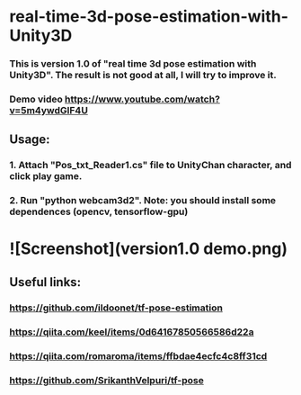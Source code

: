 # real-time-3d-pose-estimation-with-Unity3D

### This is version 1.0 of "real time 3d pose estimation with Unity3D". The result is not good at all, I will try to improve it.
### Demo video https://www.youtube.com/watch?v=5m4ywdGlF4U

## Usage: 
### 1. Attach "Pos_txt_Reader1.cs" file to UnityChan character, and click play game.
### 2. Run "python webcam3d2". Note: you should install some dependences (opencv, tensorflow-gpu)

# ![Screenshot](version1.0 demo.png)

## Useful links:
### https://github.com/ildoonet/tf-pose-estimation
### https://qiita.com/keel/items/0d64167850566586d22a
### https://qiita.com/romaroma/items/ffbdae4ecfc4c8ff31cd
### https://github.com/SrikanthVelpuri/tf-pose
